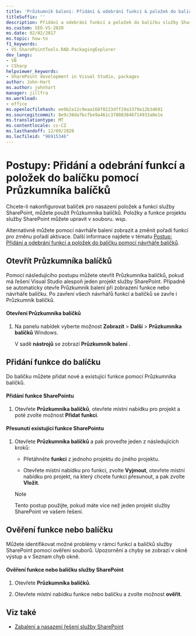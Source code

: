 ```yaml
---
title: 'Průzkumník balení: Přidání & odebrání funkcí & položek do balíčku'
titleSuffix: ''
description: Přidání a odebrání funkcí a položek do balíčku služby SharePoint pomocí Průzkumníka balíčků v aplikaci Visual Studio.
ms.custom: SEO-VS-2020
ms.date: 02/02/2017
ms.topic: how-to
f1_keywords:
- VS.SharePointTools.RAD.PackagingExplorer
dev_langs:
- VB
- CSharp
helpviewer_keywords:
- SharePoint development in Visual Studio, packages
author: John-Hart
ms.author: johnhart
manager: jillfra
ms.workload:
- office
ms.openlocfilehash: ee9b2a12c9eaa168f0223dff29a3379a12b3d691
ms.sourcegitcommit: 8e9c38da7bcfbe9a461c378083846714933a0e1e
ms.translationtype: MT
ms.contentlocale: cs-CZ
ms.lasthandoff: 12/09/2020
ms.locfileid: "96915346"
---
```

# <a name="how-to-add-and-remove-features-and-items-to-a-package-by-using-the-packaging-explorer"></a>Postupy: Přidání a odebrání funkcí a položek do balíčku pomocí Průzkumníka balíčků
  Chcete-li nakonfigurovat balíček pro nasazení položek a funkcí služby SharePoint, můžete použít Průzkumníka balíčků. Položky a funkce projektu služby SharePoint můžete upravit v souboru. wsp.

 Alternativně můžete pomocí návrháře balení zobrazit a změnit pořadí funkcí pro změnu pořadí aktivace. Další informace najdete v tématu [Postup: Přidání a odebrání funkcí a položek do balíčku pomocí návrháře balíčků](../sharepoint/how-to-add-and-remove-features-and-items-to-a-package-by-using-the-package-designer.md).

## <a name="open-the-packaging-explorer"></a>Otevřít Průzkumníka balíčků
 Pomocí následujícího postupu můžete otevřít Průzkumníka balíčků, pokud má řešení Visual Studio alespoň jeden projekt služby SharePoint. Případně se automaticky otevře Průzkumník balení při zobrazení funkce nebo návrháře balíčku. Po zavření všech návrhářů funkcí a balíčků se zavře i Průzkumník balíčků.

#### <a name="to-open-the-packaging-explorer"></a>Otevření Průzkumníka balíčků

1. Na panelu nabídek vyberte možnost **Zobrazit**  >  **Další**  >  **Průzkumníka balíčků** Windows.

     V sadě **nástrojů** se zobrazí **Průzkumník balení** .

## <a name="adding-a-feature-to-a-package"></a>Přidání funkce do balíčku
 Do balíčku můžete přidat nové a existující funkce pomocí Průzkumníka balíčků.

#### <a name="to-add-a-sharepoint-feature"></a>Přidání funkce SharePointu

1. Otevřete **Průzkumníka balíčků**, otevřete místní nabídku pro projekt a poté zvolte možnost **Přidat funkci**.

#### <a name="to-move-an-existing-sharepoint-feature"></a>Přesunutí existující funkce SharePointu

1. Otevřete **Průzkumníka balíčků** a pak proveďte jeden z následujících kroků:

    - Přetáhněte **funkci** z jednoho projektu do jiného projektu.

    - Otevřete místní nabídku pro funkci, zvolte **Vyjmout**, otevřete místní nabídku pro projekt, na který chcete funkci přesunout, a pak zvolte **Vložit**.

    > [!NOTE]
    > Tento postup použijte, pokud máte více než jeden projekt služby SharePoint ve vašem řešení.

## <a name="validate-a-feature-or-package"></a>Ověření funkce nebo balíčku
 Můžete identifikovat možné problémy v rámci funkcí a balíčků služby SharePoint pomocí ověření souborů. Upozornění a chyby se zobrazí v okně výstup a v Seznam chyb okně.

#### <a name="to-validate-a-sharepoint-feature-or-package"></a>Ověření funkce nebo balíčku služby SharePoint

1. Otevřete **Průzkumníka balíčků**.

2. Otevřete místní nabídku funkce nebo balíčku a zvolte možnost **ověřit**.

## <a name="see-also"></a>Viz také
- [Zabalení a nasazení řešení služby SharePoint](../sharepoint/packaging-and-deploying-sharepoint-solutions.md)
